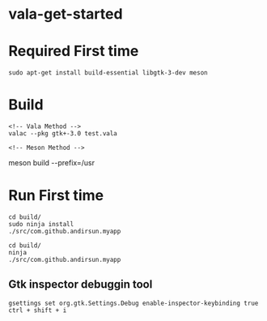 # vala-get-started
# Required First time
```
sudo apt-get install build-essential libgtk-3-dev meson
```
# Build 
```
<!-- Vala Method -->
valac --pkg gtk+-3.0 test.vala
```
```
<!-- Meson Method -->
```
meson build --prefix=/usr
# Run First time
```
cd build/
sudo ninja install
./src/com.github.andirsun.myapp
```
```
cd build/
ninja
./src/com.github.andirsun.myapp
```
## Gtk inspector debuggin tool
```
gsettings set org.gtk.Settings.Debug enable-inspector-keybinding true
ctrl + shift + i
```